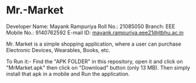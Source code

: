 # Mr.-Market

Developer Name: Mayank Rampuriya
Roll No.: 21085050
Branch: EEE
Mobile No.: 9140762592
E-mail ID: mayank.rampuriya.eee21@itbhu.ac.in

Mr. Market is a simple shopping application, where a user can purchase Electronic Devices, Wearables, Books, etc.

To Run it:-
Find the "APK FOLDER" in this repository, open it and click on "MrMarket.apk" then click on "Download" button (only 13 MB).
Then simply install that apk in a mobile and Run the application.
